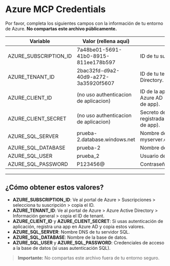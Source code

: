 # Azure MCP Credentials

Por favor, completa los siguientes campos con la información de tu entorno de Azure. **No compartas este archivo públicamente.**

| Variable                | Valor (rellena aquí)         | Descripción                                                                 |
|-------------------------|------------------------------|-----------------------------------------------------------------------------|
| AZURE_SUBSCRIPTION_ID   |7a48be01-5691-41b0-8915-811ee178b597 | ID de tu suscripción de Azure.                                               |
| AZURE_TENANT_ID         |2bac32fd-d9a2-40d9-a272-3a35920f5607 | ID de tu tenant de Azure Active Directory.                                   |
| AZURE_CLIENT_ID         |(no uso authenticacion de aplicacion) | ID de la aplicación registrada en Azure AD (si usas autenticación de app).  |
| AZURE_CLIENT_SECRET     |(no uso authenticacion de aplicacion) | Secreto de la aplicación registrada (si usas autenticación de app).         |
| AZURE_SQL_SERVER        |prueba-2.database.windows.net        | Nombre del servidor SQL (ej: myserver.database.windows.net).                 |
| AZURE_SQL_DATABASE      |prueba-2                             | Nombre de la base de datos SQL.                                              |
| AZURE_SQL_USER          |prueba_2                             | Usuario de SQL (si aplica).                                                  |
| AZURE_SQL_PASSWORD      |P123456@                             | Contraseña de SQL (si aplica).                                               |

---

## ¿Cómo obtener estos valores?

- **AZURE_SUBSCRIPTION_ID**: Ve al portal de Azure > Suscripciones > selecciona tu suscripción > copia el ID.
- **AZURE_TENANT_ID**: Ve al portal de Azure > Azure Active Directory > Información general > copia el ID de tenant.
- **AZURE_CLIENT_ID** y **AZURE_CLIENT_SECRET**: Si usas autenticación de aplicación, registra una app en Azure AD y copia estos valores.
- **AZURE_SQL_SERVER**: Nombre DNS de tu servidor SQL.
- **AZURE_SQL_DATABASE**: Nombre de la base de datos.
- **AZURE_SQL_USER** y **AZURE_SQL_PASSWORD**: Credenciales de acceso a la base de datos (si usas autenticación SQL).

> **Importante:** No compartas este archivo fuera de tu entorno seguro.